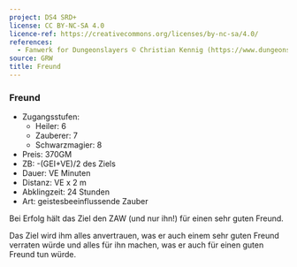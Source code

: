 ```yaml
---
project: DS4 SRD+
license: CC BY-NC-SA 4.0
licence-ref: https://creativecommons.org/licenses/by-nc-sa/4.0/
references: 
  - Fanwerk for Dungeonslayers © Christian Kennig (https://www.dungeonslayers.net/)
source: GRW
title: Freund
---
```


### Freund

- Zugangsstufen:
  - Heiler: 6
  - Zauberer: 7
  - Schwarzmagier: 8
- Preis: 370GM
- ZB: -(GEI+VE)/2 des Ziels
- Dauer: VE Minuten
- Distanz: VE x 2 m
- Abklingzeit: 24 Stunden
- Art: geistesbeeinflussende Zauber

Bei Erfolg hält das Ziel den ZAW (und nur ihn!) für einen sehr guten Freund.

Das Ziel wird ihm alles anvertrauen, was er auch einem sehr guten Freund verraten würde und alles für ihn machen, was er auch für einen guten Freund tun würde.

